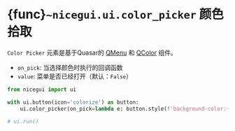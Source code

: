 # {func}`~nicegui.ui.color_picker` 颜色拾取

`Color Picker` 元素是基于Quasar的 [QMenu](https://quasar.dev/vue-components/menu) 和 [QColor](https://quasar.dev/vue-components/color) 组件。

- `on_pick`: 当选择颜色时执行的回调函数
- `value`: 菜单是否已经打开（默认：`False`）

```python
from nicegui import ui

with ui.button(icon='colorize') as button:
    ui.color_picker(on_pick=lambda e: button.style(f'background-color:{e.color}!important'))

# ui.run()
```
